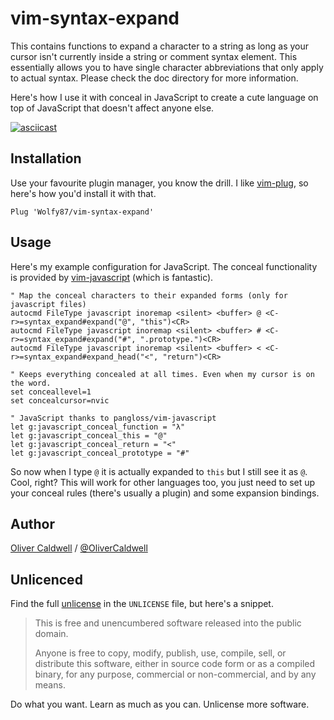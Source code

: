 # vim-syntax-expand

This contains functions to expand a character to a string as long as your cursor isn't currently inside a string or comment syntax element. This essentially allows you to have single character abbreviations that only apply to actual syntax. Please check the doc directory for more information.

Here's how I use it with conceal in JavaScript to create a cute language on top of JavaScript that doesn't affect anyone else.

[![asciicast](https://asciinema.org/a/ag49t530108fu0qp2cuefondl.png)](https://asciinema.org/a/ag49t530108fu0qp2cuefondl)

## Installation

Use your favourite plugin manager, you know the drill. I like [vim-plug][], so here's how you'd install it with that.

```vim
Plug 'Wolfy87/vim-syntax-expand'
```

## Usage

Here's my example configuration for JavaScript. The conceal functionality is provided by [vim-javascript][] (which is fantastic).

```vim
" Map the conceal characters to their expanded forms (only for javascript files)
autocmd FileType javascript inoremap <silent> <buffer> @ <C-r>=syntax_expand#expand("@", "this")<CR>
autocmd FileType javascript inoremap <silent> <buffer> # <C-r>=syntax_expand#expand("#", ".prototype.")<CR>
autocmd FileType javascript inoremap <silent> <buffer> < <C-r>=syntax_expand#expand_head("<", "return")<CR>

" Keeps everything concealed at all times. Even when my cursor is on the word.
set conceallevel=1
set concealcursor=nvic

" JavaScript thanks to pangloss/vim-javascript
let g:javascript_conceal_function = "λ"
let g:javascript_conceal_this = "@"
let g:javascript_conceal_return = "<"
let g:javascript_conceal_prototype = "#"
```

So now when I type `@` it is actually expanded to `this` but I still see it as `@`. Cool, right? This will work for other languages too, you just need to set up your conceal rules (there's usually a plugin) and some expansion bindings.

## Author

[Oliver Caldwell][] / [@OliverCaldwell][]

## Unlicenced

Find the full [unlicense][] in the `UNLICENSE` file, but here's a snippet.

>This is free and unencumbered software released into the public domain.
>
>Anyone is free to copy, modify, publish, use, compile, sell, or distribute this software, either in source code form or as a compiled binary, for any purpose, commercial or non-commercial, and by any means.

Do what you want. Learn as much as you can. Unlicense more software.

[unlicense]: http://unlicense.org/
[vim-plug]: https://github.com/junegunn/vim-plug
[vim-javascript]: https://github.com/pangloss/vim-javascript
[Oliver Caldwell]: http://oli.me.uk/
[@OliverCaldwell]: https://twitter.com/OliverCaldwell
